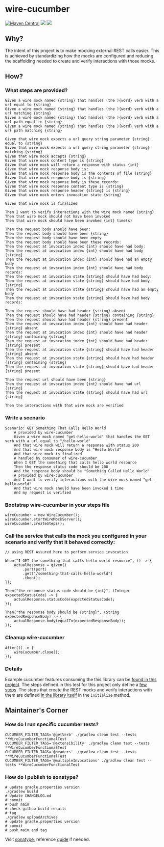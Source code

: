 # wire-cucumber

[![Maven Central](https://img.shields.io/maven-central/v/com.evanzeimet.wirecucumber/wire-cucumber.svg?label=Maven%20Central)](https://search.maven.org/search?q=g:%22com.evanzeimet.wirecucumber%22%20AND%20a:%22wire-cucumber%22) [<img src="https://github.com/podnov/wire-cucumber/workflows/java-ci/badge.svg">](https://github.com/podnov/wire-cucumber/actions?query=workflow%3A%22java-ci%22) [<img src="https://codecov.io/gh/podnov/wire-cucumber/branch/master/graph/badge.svg">](https://codecov.io/gh/podnov/wire-cucumber/branch/master)

## Why?
The intent of this project is to make mocking external REST calls easier. This is achieved by standardizing how the mocks are configured and reducing the scaffolding needed to create and verify interactions with those mocks.

## How?
### What steps are provided?
```
Given a wire mock named {string} that handles (the ){word} verb with a url equal to {string}
Given a wire mock named {string} that handles (the ){word} verb with a url matching {string}
Given a wire mock named {string} that handles (the ){word} verb with a url path equal to {string}
Given a wire mock named {string} that handles (the ){word} verb with a url path matching {string}

Given that wire mock expects a url query string parameter {string} equal to {string}
Given that wire mock expects a url query string parameter {string} matching {string}
Given that wire mock accepts {string}
Given that wire mock content type is {string}
Given that wire mock will return a response with status {int}
Given that wire mock response body is:
Given that wire mock response body is the contents of file {string}
Given that wire mock response body is {string}
Given that wire mock response body is these records:
Given that wire mock response content type is {string}
Given that wire mock response header {string} is {string}
Given that wire mock enters invocation state {string}

Given that wire mock is finalized

Then I want to verify interactions with the wire mock named {string}
Then that wire mock should not have been invoked
Then that wire mock should have been invoked {int} time(s)

Then the request body should have been:
Then the request body should have been {string}
Then the request body should have been empty
Then the request body should have been these records:
Then the request at invocation index {int} should have had body:
Then the request at invocation index {int} should have had body {string}
Then the request at invocation index {int} should have had an empty body
Then the request at invocation index {int} should have had body records:
Then the request at invocation state {string} should have had body:
Then the request at invocation state {string} should have had body {string}
Then the request at invocation state {string} should have had an empty body
Then the request at invocation state {string} should have had body records:

Then the request should have had header {string} absent
Then the request should have had header {string} containing {string}
Then the request should have had header {string} present
Then the request at invocation index {int} should have had header {string} absent
Then the request at invocation index {int} should have had header {string} containing {string}
Then the request at invocation index {int} should have had header {string} present
Then the request at invocation state {string} should have had header {string} absent
Then the request at invocation state {string} should have had header {string} containing {string}
Then the request at invocation state {string} should have had header {string} present

Then the request url should have been {string}
Then the request at invocation index {int} should have had url {string}
Then the request at invocation state {string} should have had url {string}

Then the interactions with that wire mock are verified
```

### Write a scenario
```
Scenario: GET Something That Calls Hello World
	# provided by wire-cucumber
	Given a wire mock named "get-hello-world" that handles the GET verb with a url equal to "/hello-world"
	And that wire mock will return a response with status 200
	And that wire mock response body is "Hello World"
	And that wire mock is finalized
	# handled by consumer of wire-cucumber
	When I GET the something that calls hello world resource
	Then the response status code should be 200
	And the response body should be "Something Called Hello World"
	# provided by wire-cucumber
	And I want to verify interactions with the wire mock named "get-hello-world"
	And that wire mock should have been invoked 1 time
	And my request is verified
```

### Bootstrap wire-cucumber in your steps file
```
wireCucumber = new WireCucumber();
wireCucumber.startWireMockServer();
wireCucumber.createSteps();
```

### Call the service that calls the mock you configured in your scenario and verify that it behaved correctly:
```
// using REST Assured here to perform service invocation

When("I GET the something that calls hello world resource", () -> {
	actualResponse = given()
		.port(port)
		.get("/something-that-calls-hello-world")
		.then();
});

Then("the response status code should be {int}", (Integer expectedStatusCode) -> {
	actualResponse.statusCode(expectedStatusCode);
});

Then("the response body should be {string}", (String expectedResponseBody) -> {
	actualResponse.body(equalTo(expectedResponseBody));
});
```

### Cleanup wire-cucumber
```
After(() -> {
	wireCucumber.close();
});
```

### Details
Example cucumber features consuming the this library can be [found in this project](src/test/resources/com/evanzeimet/wirecucumber/functionaltest). The steps defined in this test for this project only define a [few steps](src/test/java/com/evanzeimet/wirecucumber/functionaltest/WireCucumberFunctionalTest.java). The steps that create the REST mocks and verify interactions with them are defined [in the library itself](src/main/java/com/evanzeimet/wirecucumber/scenario/Steps.java) in the `initialize` method.

## Maintainer's Corner
### How do I run specific cucumber tests?
```
CUCUMBER_FILTER_TAGS='@getVerb' ./gradlew clean test --tests **WireCucumberFunctionalTest
CUCUMBER_FILTER_TAGS='@extensibility' ./gradlew clean test --tests **WireCucumberFunctionalTest
CUCUMBER_FILTER_TAGS='@headers' ./gradlew clean test --tests **WireCucumberFunctionalTest
CUCUMBER_FILTER_TAGS='@multipleInvocations' ./gradlew clean test --tests **WireCucumberFunctionalTest
```

### How do I publish to sonatype?
```
# update gradle.properties version
./gradlew build
# Update CHANGELOG.md
# commit
# push main
# check github build results
# tag
./gradlew uploadArchives
# update gradle.properties version
# commit
# push main and tag
```
Visit [sonatype](https://oss.sonatype.org/#stagingRepositories), reference [guide](https://www.albertgao.xyz/2018/01/18/how-to-publish-artifact-to-maven-central-via-gradle/) if needed. 
